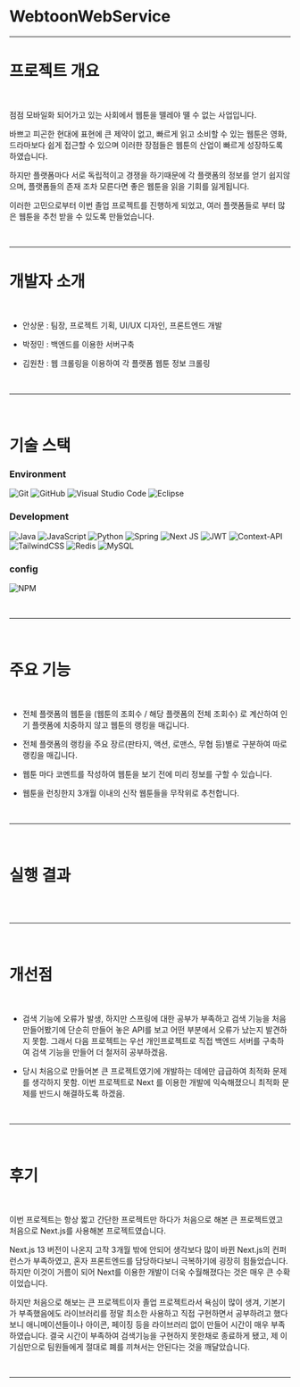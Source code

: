 # WebtoonWebService
---

# 프로젝트 개요

<br>

점점 모바일화 되어가고 있는 사회에서 웹툰을 뗄레야 뗼 수 없는 사업입니다. 

바쁘고 피곤한 현대에 표현에 큰 제약이 없고, 빠르게 읽고 소비할 수 있는 웹툰은 영화, 드라마보다 쉽게 접근할 수 있으며 이러한 장점들은 웹툰의 산업이 빠르게 성장하도록 하였습니다.

하지만 플랫폼마다 서로 독립적이고 경쟁을 하기때문에 각 플랫폼의 정보를 얻기 쉽지않으며, 플랫폼들의 존재 조차 모른다면 좋은 웹툰을 읽을 기회를 잃게됩니다.

이러한 고민으로부터 이번 졸업 프로젝트를 진행하게 되었고, 여러 플랫폼들로 부터 많은 웹툰을 추천 받을 수 있도록 만들었습니다.

<br>

---

# 개발자 소개

<br>

* 안상문 : 팀장, 프로젝트 기획, UI/UX 디자인, 프론트엔드 개발
 
* 박정민 : 백엔드를 이용한 서버구축
  
* 김원찬 : 웹 크롤링을 이용하여 각 플랫폼 웹툰 정보 크롤링 

<br>

---

<br>

# 기술 스택

### Environment

![Git](https://img.shields.io/badge/git-%23F05033.svg?style=for-the-badge&logo=git&logoColor=white)
![GitHub](https://img.shields.io/badge/github-%23121011.svg?style=for-the-badge&logo=github&logoColor=white)
![Visual Studio Code](https://img.shields.io/badge/Visual%20Studio%20Code-0078d7.svg?style=for-the-badge&logo=visual-studio-code&logoColor=white)
![Eclipse](https://img.shields.io/badge/Eclipse-FE7A16.svg?style=for-the-badge&logo=Eclipse&logoColor=white)

### Development

![Java](https://img.shields.io/badge/java-%23ED8B00.svg?style=for-the-badge&logo=openjdk&logoColor=white)
![JavaScript](https://img.shields.io/badge/javascript-%23323330.svg?style=for-the-badge&logo=javascript&logoColor=%23F7DF1E)
![Python](https://img.shields.io/badge/python-3670A0?style=for-the-badge&logo=python&logoColor=ffdd54)
![Spring](https://img.shields.io/badge/spring-%236DB33F.svg?style=for-the-badge&logo=spring&logoColor=white)
![Next JS](https://img.shields.io/badge/Next-black?style=for-the-badge&logo=next.js&logoColor=white)
![JWT](https://img.shields.io/badge/JWT-black?style=for-the-badge&logo=JSON%20web%20tokens)
![Context-API](https://img.shields.io/badge/Context--Api-000000?style=for-the-badge&logo=react)
![TailwindCSS](https://img.shields.io/badge/tailwindcss-%2338B2AC.svg?style=for-the-badge&logo=tailwind-css&logoColor=white)
![Redis](https://img.shields.io/badge/redis-%23DD0031.svg?style=for-the-badge&logo=redis&logoColor=white)
![MySQL](https://img.shields.io/badge/mysql-4479A1.svg?style=for-the-badge&logo=mysql&logoColor=white)

### config

![NPM](https://img.shields.io/badge/NPM-%23CB3837.svg?style=for-the-badge&logo=npm&logoColor=white)

<br>

---

<br>

# 주요 기능

<br>

* 전체 플랫폼의 웹툰을 (웹툰의 조회수 / 해당 플랫폼의 전체 조회수) 로 계산하여 인기 플랫폼에 치중하지 않고 웹툰의 랭킹을 매깁니다.

* 전체 플랫폼의 랭킹을 주요 장르(판타지, 액션, 로맨스, 무협 등)별로 구분하여 따로 랭킹을 매깁니다.

* 웹툰 마다 코멘트를 작성하여 웹툰을 보기 전에 미리 정보를 구할 수 있습니다.

* 웹툰을 런칭한지 3개월 이내의 신작 웹툰들을 무작위로 추천합니다.

<br>

---

<br>

# 실행 결과

<br>



<br>

---

<br>

# 개선점

<br>

* 검색 기능에 오류가 발생, 하지만 스프링에 대한 공부가 부족하고 검색 기능을 처음 만들어봤기에 단순히 만들어 놓은 API를 보고 어떤 부분에서 오류가 났는지 발견하지 못함.
  그래서 다음 프로젝트는 우선 개인프로젝트로 직접 백엔드 서버를 구축하여 검색 기능을 만들어 더 철저히 공부하겠음.

* 당시 처음으로 만들어본 큰 프로젝트였기에 개발하는 데에만 급급하여 최적화 문제를 생각하지 못함.
  이번 프로젝트로 Next 를 이용한 개발에 익숙해졌으니 최적화 문제를 반드시 해결하도록 하겠음.

<br>

---

<br>

# 후기

<br>

이번 프로젝트는 항상 짧고 간단한 프로젝트만 하다가 처음으로 해본 큰 프로젝트였고 처음으로 Next.js를 사용해본 프로젝트였습니다.

Next.js 13 버전이 나온지 고작 3개월 밖에 안되어 생각보다 많이 바뀐 Next.js의 컨퍼런스가 부족하였고, 혼자 프론트엔드를 담당하다보니 극복하기에 굉장히 힘들었습니다.
하지만 이것이 거름이 되어 Next를 이용한 개발이 더욱 수월해졌다는 것은 매우 큰 수확이었습니다.

하지만 처음으로 해보는 큰 프로젝트이자 졸업 프로젝트라서 욕심이 많이 생겨, 기본기가 부족했음에도 라이브러리를 정말 최소한 사용하고 직접 구현하면서 공부하려고 했다보니 
애니메이션들이나 아이콘, 페이징 등을 라이브러리 없이 만들어 시간이 매우 부족하였습니다. 
결국 시간이 부족하여 검색기능을 구현하지 못한채로 종료하게 됐고, 제 이기심만으로 팀원들에게 절대로 폐를 끼쳐서는 안된다는 것을 깨달았습니다.

<br>

---



 
